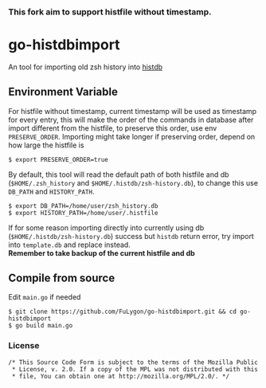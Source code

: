 ### This fork aim to support histfile without timestamp.

# go-histdbimport

An tool for importing old zsh history into [histdb](https://github.com/larkery/zsh-histdb)

## Environment Variable
For histfile without timestamp, current timestamp will be used as timestamp for every entry, this will make the order of the commands in database after import different from the histfile, to preserve this order, use env `PRESERVE_ORDER`. Importing might take longer if preserving order, depend on how large the histfile is
```shell
$ export PRESERVE_ORDER=true
```

By default, this tool will read the default path of both histfile and db (`$HOME/.zsh_history` and `$HOME/.histdb/zsh-history.db`), to change this use `DB_PATH` and `HISTORY_PATH`.
```shell
$ export DB_PATH=/home/user/zsh_history.db
$ export HISTORY_PATH=/home/user/.histfile
```
If for some reason importing directly into currently using db (`$HOME/.histdb/zsh-history.db`) success but `histdb` return error, try import into `template.db` and replace instead.<br>
**Remember to take backup of the current histfile and db**

## Compile from source
Edit `main.go` if needed
```shell
$ git clone https://github.com/FuLygon/go-histdbimport.git && cd go-histdbimport
$ go build main.go
```

### License

    /* This Source Code Form is subject to the terms of the Mozilla Public
     * License, v. 2.0. If a copy of the MPL was not distributed with this
     * file, You can obtain one at http://mozilla.org/MPL/2.0/. */

